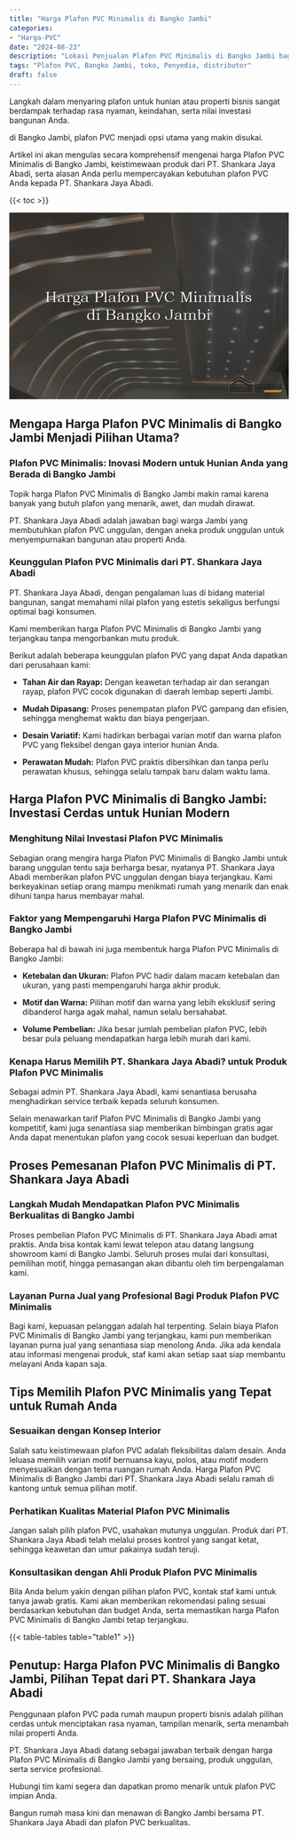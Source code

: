 ```yaml
---
title: "Harga Plafon PVC Minimalis di Bangko Jambi"
categories: 
- "Harga-PVC"
date: "2024-08-23"
description: "Lokasi Penjualan Plafon PVC Minimalis di Bangko Jambi bagi hunian, perkantoran, dan gerai. Produk terbaik, beragam motif, variasi warna elegan, dengan servis instalasi dikerjakan oleh tim profesional dan kepastian resmi!|Layanan distribusi Plafon PVC Minimalis di Bangko Jambi bagi kebutuhan tempat tinggal, perkantoran, atau gerai, beserta produk unggulan dan instalasi oleh teknisi profesional dan kepastian resmi.|Pilihan Plafon PVC Minimalis di Bangko Jambi yang terpercaya untuk rumah, kantor, dan ritel, dengan panel unggulan dan instalasi dikerjakan oleh tenaga ahli berpengalaman dan kepastian resmi.|Penjualan Plafon PVC Minimalis di Bangko Jambi bagi hunian, kantor, serta gerai, beserta material berkualitas dan instalasi dikerjakan oleh tenaga ahli ahli, dilengkapi beserta jaminan resmi.}"
tags: "Plafon PVC, Bangko Jambi, toko, Penyedia, distributor"
draft: false
---
```


Langkah dalam menyaring plafon untuk hunian atau properti bisnis sangat berdampak terhadap rasa nyaman, keindahan, serta nilai investasi bangunan Anda.

di Bangko Jambi, plafon PVC menjadi opsi utama yang makin disukai.

Artikel ini akan mengulas secara komprehensif mengenai harga Plafon PVC Minimalis di Bangko Jambi, keistimewaan produk dari PT. Shankara Jaya Abadi, serta alasan Anda perlu mempercayakan kebutuhan plafon PVC Anda kepada PT. Shankara Jaya Abadi.

{{< toc >}}

![Harga Plafon PVC Minimalis di Bangko Jambi](/images/Harga-PVC/Harga-Plafon-PVC-Minimalis-di-Bangko-Jambi.png)


## Mengapa Harga Plafon PVC Minimalis di Bangko Jambi Menjadi Pilihan Utama?

### Plafon PVC Minimalis: Inovasi Modern untuk Hunian Anda yang Berada di Bangko Jambi

Topik harga Plafon PVC Minimalis di Bangko Jambi makin ramai karena banyak yang butuh plafon yang menarik, awet, dan mudah dirawat.

PT. Shankara Jaya Abadi adalah jawaban bagi warga Jambi yang membutuhkan plafon PVC unggulan, dengan aneka produk unggulan untuk menyempurnakan bangunan atau properti Anda.

### Keunggulan Plafon PVC Minimalis dari PT. Shankara Jaya Abadi

PT. Shankara Jaya Abadi, dengan pengalaman luas di bidang material bangunan, sangat memahami nilai plafon yang estetis sekaligus berfungsi optimal bagi konsumen.

Kami memberikan harga Plafon PVC Minimalis di Bangko Jambi yang terjangkau tanpa mengorbankan mutu produk.

Berikut adalah beberapa keunggulan plafon PVC yang dapat Anda dapatkan dari perusahaan kami:

- **Tahan Air dan Rayap:** Dengan keawetan terhadap air dan serangan rayap, plafon PVC cocok digunakan di daerah lembap seperti Jambi.

- **Mudah Dipasang:** Proses penempatan plafon PVC gampang dan efisien, sehingga menghemat waktu dan biaya pengerjaan.

- **Desain Variatif:** Kami hadirkan berbagai varian motif dan warna plafon PVC yang fleksibel dengan gaya interior hunian Anda.

- **Perawatan Mudah:** Plafon PVC praktis dibersihkan dan tanpa perlu perawatan khusus, sehingga selalu tampak baru dalam waktu lama.

## Harga Plafon PVC Minimalis di Bangko Jambi: Investasi Cerdas untuk Hunian Modern

### Menghitung Nilai Investasi Plafon PVC Minimalis

Sebagian orang mengira harga Plafon PVC Minimalis di Bangko Jambi untuk barang unggulan tentu saja berharga besar, nyatanya PT. Shankara Jaya Abadi memberikan plafon PVC unggulan dengan biaya terjangkau. Kami berkeyakinan setiap orang mampu menikmati rumah yang menarik dan enak dihuni tanpa harus membayar mahal.

### Faktor yang Mempengaruhi Harga Plafon PVC Minimalis di Bangko Jambi

Beberapa hal di bawah ini juga membentuk harga Plafon PVC Minimalis di Bangko Jambi:

- **Ketebalan dan Ukuran:** Plafon PVC hadir dalam macam ketebalan dan ukuran, yang pasti mempengaruhi harga akhir produk.

- **Motif dan Warna:** Pilihan motif dan warna yang lebih eksklusif sering dibanderol harga agak mahal, namun selalu bersahabat.

- **Volume Pembelian:** Jika besar jumlah pembelian plafon PVC, lebih besar pula peluang mendapatkan harga lebih murah dari kami.

### Kenapa Harus Memilih PT. Shankara Jaya Abadi? untuk Produk Plafon PVC Minimalis

Sebagai admin PT. Shankara Jaya Abadi, kami senantiasa berusaha menghadirkan service terbaik kepada seluruh konsumen.

Selain menawarkan tarif Plafon PVC Minimalis di Bangko Jambi yang kompetitif, kami juga senantiasa siap memberikan bimbingan gratis agar Anda dapat menentukan plafon yang cocok sesuai keperluan dan budget.

## Proses Pemesanan Plafon PVC Minimalis di PT. Shankara Jaya Abadi

### Langkah Mudah Mendapatkan Plafon PVC Minimalis Berkualitas di Bangko Jambi

Proses pembelian Plafon PVC Minimalis di PT. Shankara Jaya Abadi amat praktis. Anda bisa kontak kami lewat telepon atau datang langsung showroom kami di Bangko Jambi. Seluruh proses mulai dari konsultasi, pemilihan motif, hingga pemasangan akan dibantu oleh tim berpengalaman kami.

### Layanan Purna Jual yang Profesional Bagi Produk Plafon PVC Minimalis

Bagi kami, kepuasan pelanggan adalah hal terpenting. Selain biaya Plafon PVC Minimalis di Bangko Jambi yang terjangkau, kami pun memberikan layanan purna jual yang senantiasa siap menolong Anda. Jika ada kendala atau informasi mengenai produk, staf kami akan setiap saat siap membantu melayani Anda kapan saja.

## Tips Memilih Plafon PVC Minimalis yang Tepat untuk Rumah Anda

### Sesuaikan dengan Konsep Interior

Salah satu keistimewaan plafon PVC adalah fleksibilitas dalam desain. Anda leluasa memilih varian motif bernuansa kayu, polos, atau motif modern menyesuaikan dengan tema ruangan rumah Anda. Harga Plafon PVC Minimalis di Bangko Jambi dari PT. Shankara Jaya Abadi selalu ramah di kantong untuk semua pilihan motif.

### Perhatikan Kualitas Material Plafon PVC Minimalis

Jangan salah pilih plafon PVC, usahakan mutunya unggulan. Produk dari PT. Shankara Jaya Abadi telah melalui proses kontrol yang sangat ketat, sehingga keawetan dan umur pakainya sudah teruji.

### Konsultasikan dengan Ahli Produk Plafon PVC Minimalis

Bila Anda belum yakin dengan pilihan plafon PVC, kontak staf kami untuk tanya jawab gratis. Kami akan memberikan rekomendasi paling sesuai berdasarkan kebutuhan dan budget Anda, serta memastikan harga Plafon PVC Minimalis di Bangko Jambi tetap terjangkau.

{{< table-tables table="table1" >}}

## Penutup: Harga Plafon PVC Minimalis di Bangko Jambi, Pilihan Tepat dari PT. Shankara Jaya Abadi

Penggunaan plafon PVC pada rumah maupun properti bisnis adalah pilihan cerdas untuk menciptakan rasa nyaman, tampilan menarik, serta menambah nilai properti Anda.

PT. Shankara Jaya Abadi datang sebagai jawaban terbaik dengan harga Plafon PVC Minimalis di Bangko Jambi yang bersaing, produk unggulan, serta service profesional.

Hubungi tim kami segera dan dapatkan promo menarik untuk plafon PVC impian Anda.

Bangun rumah masa kini dan menawan di Bangko Jambi bersama PT. Shankara Jaya Abadi dan plafon PVC berkualitas.